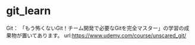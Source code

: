 # git_learn
Git： 「もう怖くないGit！チーム開発で必要なGitを完全マスター」の学習の成果物が置いてあります。
url:https://www.udemy.com/course/unscared_git/
